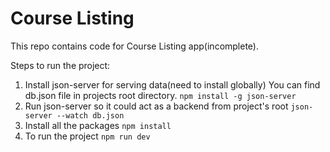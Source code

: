 # Course Listing

This repo contains code for Course Listing app(incomplete).

Steps to run the project:

 1. Install json-server for serving data(need to install globally)
	You can find db.json file in projects root directory.
	`npm install -g json-server`
2. Run json-server so it could act as a backend from project's root
	`json-server --watch db.json` 
3. Install all the packages
	`npm install`
4. To run the project
	`npm run dev`
